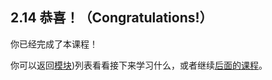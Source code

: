 ## 2.14 恭喜！（Congratulations!）

你已经完成了本课程！

你可以返回[模块](https://github.com/alpha2018/go-zh/blob/master/tour/directory.md))列表看看接下来学习什么，或者继续[后面的课程]()。
